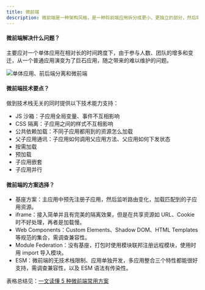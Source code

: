 ```yaml
---
title: 微前端
description: 微前端是一种架构风格，是一种将前端应用拆分成更小、更独立的部分，然后将这些部分组合在一起的技术方案。微前端的目标是将单体应用拆分成多个小型应用，每个小型应用都可以独立开发、独立部署。
---
```


#### 微前端解决什么问题？

主要应对一个单体应用在相对长的时间跨度下，由于参与人数、团队的增多和变迁，从一个普通应用演变为了巨石应用，随之带来的难以维护的问题。

![单体应用、前后端分离和微前端](https://mgear-image.oss-cn-shanghai.aliyuncs.com/image/other/20221023230253.png)

#### 微前端技术要点？

做到技术栈无关的同时提供以下技术能力支持：

* JS 沙箱：子应用全局变量、事件不互相影响
* CSS 隔离：子应用之间的样式不互相影响
* 公共依赖加载：不同子应用都用到的资源怎么加载
* 父子应用通讯：子应用如何调用父应用方法、父应用如何下发状态
* 按需加载
* 预加载
* 子应用嵌套
* 子应用并行

#### 微前端的方案选择？

* 基座方案：主应用中预先注册子应用，然后监听路由变化，加载匹配到的子应用资源。
* iframe：接入简单并且有完美的隔离效果，但是在共享资源如 URL、Cookie 时不好处理，再者是加载慢。
* Web Components：Custom Elements、Shadow DOM、HTML Templates 等规范的集合，需调查兼容性。
* Module Federation：没有基座，打包时使用模块联邦注册远程模块，使用时用 import 导入模块。
* ESM：微前端的无技术栈限制、应用单独开发，多应用整合三个特性都能很好支持，需调查兼容性，以及 ESM 语法有传染性。

表格总结见：[一文读懂 5 种微前端常用方案](https://zhuanlan.zhihu.com/p/556422347)
